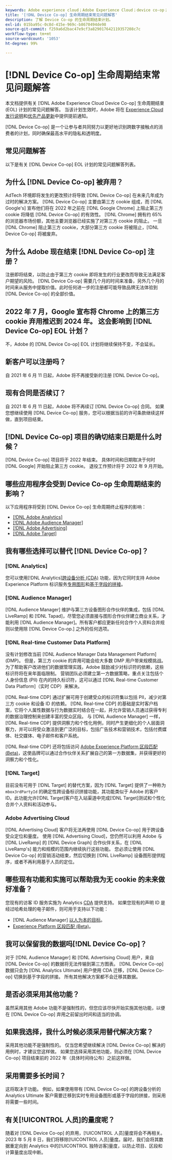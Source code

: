 ```yaml
---
keywords: Adobe experience cloud；Adobe Experience Cloud；device co-op；Device Co-op；生命周期结束
title: '[!DNL Device Co-op] 生命周期结束常见问题解答'
description: 了解 Device Co-op 的生命周期结束计划。
exl-id: 015ba95c-0c8d-415e-969c-b8670494de98
source-git-commit: f259a6d2bac47e9cf3a829017642119357208c7c
workflow-type: tm+mt
source-wordcount: '1053'
ht-degree: 99%

---
```


# [!DNL Device Co-op] 生命周期结束常见问题解答

本文档提供有关 [!DNL Adobe Experience Cloud Device Co-op] 生命周期结束 (EOL) 计划的常见问题解答。 当该计划生效时，Adobe 将在 [Experience Cloud 发行说明](https://experienceleague.adobe.com/docs/release-notes/experience-cloud/current.html)和[优先产品更新](https://www.adobe.com/cn/subscription/priority-product-update.html)中提供提前通知。

[!DNL Device Co-op] 是一个让参与者共同努力以更好地识别跨数字接触点的消费者的计划，同时确保最高水平的隐私和透明度。

## 常见问题解答

以下是有关 [!DNL Device Co-op] EOL 计划的常见问题解答列表。

## 为什么 [!DNL Device Co-op] 被弃用？

AdTech 环境即将发生的更改预计将导致 [!DNL Device Co-op] 在未来几年成为过时的解决方案。 [!DNL Device Co-op] 主要由第三方 cookie 组成，而 [!DNL Google's] 宣布他们将在 2022 年之前在 [!DNL Google Chrome] 上阻止第三方 cookie 将降低 [!DNL Device Co-op] 的有效性。 [!DNL Chrome] 拥有约 65% 的浏览器市场份额，其他主要浏览器已经实施了对第三方 cookie 的阻止。 一旦 [!DNL Chrome] 阻止第三方 cookie，大部分第三方 cookie 将被阻止，[!DNL Device Co-op] 将被废弃。

## 为什么 Adobe 现在结束 [!DNL Device Co-op] 注册？

注册即将结束，以防止由于第三方 cookie 即将发生的行业更改而导致无法满足客户期望的风险。 [!DNL Device Co-op] 需要几个月的时间来准备，另外几个月的时间来从服务中提取价值。此时任何进一步的注册都可能导致品牌无法体验到 [!DNL Device Co-op] 的全部价值。

## 2022 年 7 月，Google 宣布将 Chrome 上的第三方 cookie 弃用推迟到 2024 年。 这会影响到 [!DNL Device Co-op] EOL 计划？

不，Adobe 的 [!DNL Device Co-op] EOL 计划将继续保持不变，不会延长。

## 新客户可以注册吗？

自 2021 年 6 月 11 日起，Adobe 将不再接受新的注册 [!DNL Device Co-op]。

## 现有合同是否续订？

自 2021 年 6 月 11 日起，Adobe 将不再续订 [!DNL Device Co-op] 合同。 如果您想继续使用 [!DNL Device Co-op] 服务，您可以根据当前的许可条款继续这样做，直到项目结束。

## [!DNL Device Co-op] 项目的确切结束日期是什么时候？

[!DNL Device Co-op] 项目将于 2022 年结束。 具体时间和日期取决于何时 [!DNL Google] 开始阻止第三方 cookie。 退役工作预计将于 2022 年 9 月开始。

## 哪些应用程序会受到 Device Co-op 生命周期结束的影响？

以下应用程序将受到 [!DNL Device Co-op] 生命周期终止程序的影响：

- [[!DNL Adobe Analytics]](https://experienceleague.adobe.com/docs/analytics.html?lang=zh-Hans)
- [[!DNL Adobe Audience Manager]](https://experienceleague.adobe.com/docs/audience-manager/user-guide/overview/aam-overview.html?lang=zh-Hans)
- [[!DNL Adobe Advertising]](https://experienceleague.adobe.com/docs/advertising.html?lang=en)
- [[!DNL Adobe Target]](https://experienceleague.adobe.com/docs/target/using/introduction/intro.html?lang=zh-Hans)

## 我有哪些选择可以替代 [!DNL Device Co-op]？

### [!DNL Analytics]

您可以使用[!DNL Analytics][跨设备分析 (CDA)](https://experienceleague.adobe.com/docs/analytics/components/cda/overview.html) 功能，因为它同时支持 Adobe Experience Platform 标识服务[专用图形](https://experienceleague.adobe.com/docs/analytics/components/cda/device-graph.html?lang=zh-Hans)和[基于字段的拼接](https://experienceleague.adobe.com/docs/analytics/components/cda/field-based-stitching.html?lang=zh-Hans)。

### [!DNL Audience Manager]

[!DNL Audience Manager] 维护与第三方设备图形合作伙伴的集成，包括 [!DNL LiveRamp] 和 [!DNL Tapad]，尽管您必须直接与图形合作伙伴建立商业关系，才能利用 [!DNL Audience Manager]。所有客户都应更新任何合作个人资料合并规则以使用除 [!DNL Device Co-op.] 之外的任何选项。

### [!DNL Real-time Customer Data Platform]

没有计划修改当前 [!DNL Audience Manager Data Management Platform] (DMP)。 但是，第三方 cookie 的弃用可能会给大多数 DMP 用户带来规模挑战。 为了帮助客户改进他们的数据管理实践，Adobe 鼓励减少对标识符的依赖，这些标识符将在来年面临限制。 营销团队必须建立第一方数据策略，重点关注包括个人身份信息 (PII) 在内的持久标识符，这可以通过 [!DNL Real-time Customer Data Platform]（实时 CDP）来解决。

[!DNL Real-time CDP] 通过扩展可用于创建受众的标识符集以包括 PII，减少对第三方 cookie 和设备 ID 的依赖。 [!DNL Real-time CDP] 的基础是实时客户档案，它将个人属性数据与行为数据实时结合在一起，并允许营销人员通过获得专利的数据治理控制来创建丰富的受众区段。 与 [!DNL Audience Manager] 一样，[!DNL Real-time CDP] 提供洞察力和个性化用例，同时产生更细化的个人层面洞察力，并可以将受众激活到更广泛的目标，包括广告技术和营销技术，包括付费媒体、社交媒体、电子邮件和客户系统。

[!DNL Real-time CDP] 还将包括访问 [Adobe Experience Platform 区段匹配 (Beta)](https://experienceleague.adobe.com/docs/experience-platform/segmentation/ui/segment-match/overview.html?lang=zh-Hans)，这使品牌可以通过合作伙伴关系扩展自己的第一方数据集，并获得更好的洞察力和个性化。

### [!DNL Target]

目前没有可用于 [!DNL Target] 的替代方案，因为 [!DNL Target] 提供了一种称为 `mbox3rdPartyId` 的确定性跨设备标识拼接功能，其功能类似于 Adobe 的客户 ID。此功能允许[!DNL Target]客户在入站渠道中完成[!DNL Target]测试和个性化合并个人资料和活动参与。

### Adobe Advertising Cloud

[!DNL Advertising Cloud] 客户将无法再使用 [!DNL Device Co-op] 用于跨设备受众定位和量度。 使用 [!DNL Advertising Cloud]，您仍然可以利用 Adobe 与 [!DNL LiveRamp] 的 [!DNL Device Graph] 合作伙伴关系，在 [!DNL LiveRamp's] 能力和规模的范围内继续执行这些功能。 您必须让使用 [!DNL Device Co-op] 的营销活动结束，然后切换到 [!DNL LiveRamp] 设备图形提供程序，或者不再利用基于人员的定位。

## 哪些现有功能和实施可以帮助我为无 cookie 的未来做好准备？

您现有的访客 ID 服务实施为 Analytics [CDA](https://experienceleague.adobe.com/docs/analytics/components/cda/overview.html) 提供支持。 如果您现有的声明 ID 是经过哈希处理的电子邮件，则可用于支持以下功能：

- [!DNL Audience Manager] [以人为本的目标](https://experienceleague.adobe.com/docs/audience-manager/user-guide/features/destinations/people-based/people-based-destinations-overview.html)。
- [Experience Platform 区段匹配 (Beta)](https://experienceleague.adobe.com/docs/experience-platform/segmentation/ui/segment-match/overview.html?lang=zh-Hans)。

## 我可以保留我的数据吗[!DNL Device Co-op]？

对于 [!DNL Audience Manager] 和 [!DNL Advertising Cloud] 用户，来自 [!DNL Device Co-op] 的数据将无法传输到第三方图表。 [!DNL Device Co-op] 数据只会为 [!DNL Analytics Ultimate] 用户使用 CDA 迁移，[!DNL Device Co-op] 切换到基于字段的拼接。 所有其他解决方案都不会迁移其数据。

## 是否必须采用其他功能？

虽然采用其他 Adobe 功能不是强制性的，但您应该尽快开始实施其他功能，以便在 [!DNL Device Co-op] 弃用之前留出时间和适当的协调。

## 如果我选择，我什么时候必须采用替代解决方案？

采用其他功能不是强制性的。 仅当您希望继续解决 [!DNL Device Co-op] 解决的用例时，才建议您这样做。 如果您选择采用其他功能，则必须在 [!DNL Device Co-op] 项目结束前的 2022 年（具体时间待公布）之前这样做。

## 采用需要多长时间？

这将取决于功能。 例如，如果使用带有 [!DNL Device Co-op] 的跨设备分析的 Analytics Ultimate 客户需要迁移到实时专用设备图形或基于字段的拼接，则采用将需要一些时间。

## 有关[!UICONTROL 人员]的量度呢？

随着对 [!DNL Device Co-op] 的弃用，[!UICONTROL 人员]量度将会不再相关。2023 年 5 月 8 日，我们将移除[!UICONTROL 人员]量度。届时，我们会将其数据重定向到 Analytics 中的[!UICONTROL 独特访客]量度，以防止项目、区段和计算量度出现中断。

